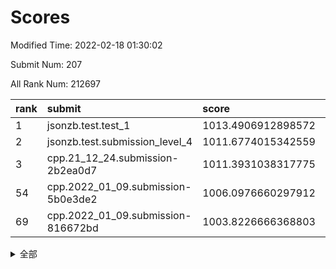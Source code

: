 # Scores

Modified Time: 2022-02-18 01:30:02

Submit Num: 207

All Rank Num: 212697

| rank |               submit               |       score        |       sigma        | pk_num |
| :--- | :--------------------------------- | :----------------- | :----------------- | :----- |
| 1    | jsonzb.test.test_1                 | 1013.4906912898572 | 0.8136141467628256 | 4108   |
| 2    | jsonzb.test.submission_level_4     | 1011.6774015342559 | 0.7864931115876889 | 4104   |
| 3    | cpp.21_12_24.submission-2b2ea0d7   | 1011.3931038317775 | 0.7779902584738811 | 4111   |
| 54   | cpp.2022_01_09.submission-5b0e3de2 | 1006.0976660297912 | 0.7219192971946291 | 4112   |
| 69   | cpp.2022_01_09.submission-816672bd | 1003.8226666368803 | 0.7076616723358755 | 4112   |


<details>
<summary>全部</summary>

| rank |                 submit                 |       score        |       sigma        | pk_num |
| :--- | :------------------------------------- | :----------------- | :----------------- | :----- |
| 1    | jsonzb.test.test_1                     | 1013.4906912898572 | 0.8136141467628256 | 4108   |
| 2    | jsonzb.test.submission_level_4         | 1011.6774015342559 | 0.7864931115876889 | 4104   |
| 3    | cpp.21_12_24.submission-2b2ea0d7       | 1011.3931038317775 | 0.7779902584738811 | 4111   |
| 4    | gobigger.level_3.submission_level_3_42 | 1011.3862615683145 | 0.7788181373943424 | 4110   |
| 5    | gobigger.level_3.submission_level_3_4  | 1011.3524945586787 | 0.7889306281919566 | 4113   |
| 6    | gobigger.level_3.submission_level_3_17 | 1011.273366088265  | 0.7788405330128667 | 4111   |
| 7    | gobigger.level_3.submission_level_3_15 | 1011.2041130576761 | 0.7620753851951556 | 4107   |
| 8    | gobigger.level_3.submission_level_3_11 | 1011.2005928855266 | 0.7728696923487364 | 4111   |
| 9    | gobigger.level_3.submission_level_3_13 | 1011.1336193597128 | 0.7775809364663873 | 4111   |
| 10   | gobigger.level_3.submission_level_3_14 | 1010.9873231038843 | 0.7740534840952972 | 4111   |
| 11   | gobigger.level_3.submission_level_3_20 | 1010.9645302586649 | 0.7544665328899506 | 4110   |
| 12   | gobigger.level_3.submission_level_3_27 | 1010.9251300880346 | 0.7480127488815482 | 4105   |
| 13   | gobigger.level_3.submission_level_3_23 | 1010.7212989606362 | 0.7565599273079245 | 4107   |
| 14   | gobigger.level_3.submission_level_3_39 | 1010.6871082863053 | 0.7596959987210069 | 4112   |
| 15   | gobigger.level_3.submission_level_3_33 | 1010.650340428076  | 0.7516169564476773 | 4111   |
| 16   | gobigger.level_3.submission_level_3_30 | 1010.6046968970588 | 0.7471248229251828 | 4109   |
| 17   | gobigger.level_3.submission_level_3_31 | 1010.5001491141096 | 0.7563486736822336 | 4110   |
| 18   | gobigger.level_3.submission_level_3_29 | 1010.274692152629  | 0.74216662697856   | 4105   |
| 19   | gobigger.level_3.submission_level_3_34 | 1010.2623033812584 | 0.7713205103495372 | 4109   |
| 20   | gobigger.level_3.submission_level_3_24 | 1010.2571838411516 | 0.7620061079046826 | 4112   |
| 21   | gobigger.level_3.submission_level_3_2  | 1010.2535672402028 | 0.7670624255407437 | 4110   |
| 22   | gobigger.level_3.submission_level_3_49 | 1010.2406146906158 | 0.742432789873967  | 4109   |
| 23   | gobigger.level_3.submission_level_3_40 | 1010.2327879003096 | 0.7384278276677199 | 4111   |
| 24   | gobigger.level_3.submission_level_3_10 | 1010.231017913113  | 0.7733162354312055 | 4112   |
| 25   | gobigger.level_3.submission_level_3_1  | 1010.2286512314613 | 0.7555527702119087 | 4110   |
| 26   | gobigger.level_3.submission_level_3_3  | 1010.1117039618482 | 0.7499262956122669 | 4116   |
| 27   | gobigger.level_3.submission_level_3_28 | 1010.0946514176403 | 0.7421587025506254 | 4113   |
| 28   | gobigger.level_3.submission_level_3_36 | 1010.0770768126006 | 0.7594680100556117 | 4109   |
| 29   | gobigger.level_3.submission_level_3_48 | 1009.9543537697557 | 0.7746760071985215 | 4108   |
| 30   | gobigger.level_3.submission_level_3_32 | 1009.8869482796314 | 0.7603057666755144 | 4104   |
| 31   | gobigger.level_3.submission_level_3_44 | 1009.8814578237361 | 0.7725827575969568 | 4105   |
| 32   | gobigger.level_3.submission_level_3_37 | 1009.8779778518436 | 0.7659058346440848 | 4116   |
| 33   | gobigger.level_3.submission_level_3_47 | 1009.8523365783917 | 0.7532976123023051 | 4112   |
| 34   | gobigger.level_3.submission_level_3_0  | 1009.8278523106937 | 0.7742399587144512 | 4111   |
| 35   | gobigger.level_3.submission_level_3_45 | 1009.8089307359938 | 0.7569474337859794 | 4110   |
| 36   | gobigger.level_3.submission_level_3_35 | 1009.7780427493743 | 0.7749345533925205 | 4115   |
| 37   | gobigger.level_3.submission_level_3_26 | 1009.6548478408149 | 0.7763773324230921 | 4114   |
| 38   | gobigger.level_3.submission_level_3_16 | 1009.5931230328459 | 0.7701913807013507 | 4108   |
| 39   | gobigger.level_3.submission_level_3_19 | 1009.5536849992521 | 0.7380692301465981 | 4111   |
| 40   | gobigger.level_3.submission_level_3_22 | 1009.5428860022681 | 0.7430938731907193 | 4111   |
| 41   | gobigger.level_3.submission_level_3_12 | 1009.5069194600611 | 0.7438733053549941 | 4110   |
| 42   | gobigger.level_3.submission_level_3_9  | 1009.5004942699009 | 0.7587963239512803 | 4117   |
| 43   | gobigger.level_3.submission_level_3_46 | 1009.4678264604587 | 0.7603236002076529 | 4104   |
| 44   | gobigger.level_3.submission_level_3_18 | 1009.383753547036  | 0.7594685742030136 | 4105   |
| 45   | gobigger.level_3.submission_level_3_38 | 1009.3721108226491 | 0.7479199311139377 | 4109   |
| 46   | gobigger.level_3.submission_level_3_8  | 1009.31604165733   | 0.7356283680537775 | 4110   |
| 47   | gobigger.level_3.submission_level_3_41 | 1009.173991168142  | 0.7548489018618083 | 4109   |
| 48   | gobigger.level_3.submission_level_3_6  | 1009.1510824315635 | 0.7423693543824142 | 4110   |
| 49   | gobigger.level_3.submission_level_3_25 | 1009.1166033728828 | 0.7411771121217942 | 4113   |
| 50   | gobigger.level_3.submission_level_3_7  | 1009.0961889078993 | 0.7395993864780314 | 4111   |
| 51   | gobigger.level_3.submission_level_3_5  | 1009.081890577277  | 0.7450693870640753 | 4111   |
| 52   | gobigger.level_3.submission_level_3_43 | 1008.6460639779527 | 0.7542840418034522 | 4111   |
| 53   | gobigger.level_3.submission_level_3_21 | 1008.5038447239104 | 0.7497003614573505 | 4110   |
| 54   | cpp.2022_01_09.submission-5b0e3de2     | 1006.0976660297912 | 0.7219192971946291 | 4112   |
| 55   | gobigger.level_1.submission_level_1_15 | 1005.610906613451  | 0.7297029660763729 | 4111   |
| 56   | gobigger.level_1.submission_level_1_16 | 1005.3389264686242 | 0.7249014887698688 | 4111   |
| 57   | gobigger.level_1.submission_level_1_18 | 1004.6730114383674 | 0.7122588348620421 | 4114   |
| 58   | gobigger.level_1.submission_level_1_27 | 1004.565783288411  | 0.72989696369288   | 4109   |
| 59   | gobigger.level_1.submission_level_1_49 | 1004.3592878913756 | 0.7158370352180686 | 4111   |
| 60   | gobigger.level_1.submission_level_1_31 | 1004.3193106815507 | 0.7155098517819489 | 4112   |
| 61   | gobigger.level_1.submission_level_1_35 | 1004.2911273269044 | 0.7147048284634516 | 4115   |
| 62   | gobigger.level_1.submission_level_1_19 | 1004.1295456592392 | 0.7140235480354913 | 4106   |
| 63   | gobigger.level_1.submission_level_1_28 | 1004.1016954850752 | 0.699785865282392  | 4108   |
| 64   | gobigger.level_1.submission_level_1_26 | 1004.0237157594347 | 0.7136471045953591 | 4111   |
| 65   | gobigger.level_1.submission_level_1_9  | 1003.9815367885743 | 0.7079366930954766 | 4110   |
| 66   | gobigger.level_1.submission_level_1_4  | 1003.9359451156333 | 0.7117502434582117 | 4108   |
| 67   | gobigger.level_1.submission_level_1_43 | 1003.8972446968087 | 0.7198609286983466 | 4114   |
| 68   | gobigger.level_1.submission_level_1_44 | 1003.8666040776208 | 0.7222373449355604 | 4112   |
| 69   | cpp.2022_01_09.submission-816672bd     | 1003.8226666368803 | 0.7076616723358755 | 4112   |
| 70   | gobigger.level_1.submission_level_1_42 | 1003.7937004112212 | 0.7227832635542133 | 4109   |
| 71   | gobigger.level_1.submission_level_1_21 | 1003.7759716903256 | 0.7237586232355374 | 4109   |
| 72   | gobigger.level_1.submission_level_1_6  | 1003.7386243100115 | 0.738553431545668  | 4111   |
| 73   | gobigger.level_1.submission_level_1_5  | 1003.7221473002071 | 0.707161321652394  | 4112   |
| 74   | gobigger.level_1.submission_level_1_29 | 1003.7071258230121 | 0.7250444160174465 | 4110   |
| 75   | gobigger.level_1.submission_level_1_30 | 1003.6717008155406 | 0.7232481612118169 | 4114   |
| 76   | gobigger.level_1.submission_level_1_8  | 1003.6497622782732 | 0.7237818721404079 | 4111   |
| 77   | gobigger.level_1.submission_level_1_12 | 1003.574342312695  | 0.7226508845268627 | 4112   |
| 78   | gobigger.level_1.submission_level_1_48 | 1003.536082722328  | 0.7109011276898773 | 4111   |
| 79   | gobigger.level_1.submission_level_1_10 | 1003.3612450815609 | 0.7182925036835162 | 4110   |
| 80   | gobigger.level_1.submission_level_1_20 | 1003.306587321831  | 0.7215593655178402 | 4108   |
| 81   | gobigger.level_1.submission_level_1_13 | 1003.2613875372101 | 0.7117915831577557 | 4111   |
| 82   | gobigger.level_1.submission_level_1_45 | 1003.2002299311421 | 0.7163453609645865 | 4115   |
| 83   | gobigger.level_1.submission_level_1_34 | 1003.1808093746652 | 0.7155153809086755 | 4108   |
| 84   | gobigger.level_1.submission_level_1_46 | 1003.1531573318322 | 0.7189839648406358 | 4104   |
| 85   | gobigger.level_1.submission_level_1_7  | 1003.1397715642619 | 0.7172267555950695 | 4105   |
| 86   | gobigger.level_1.submission_level_1_23 | 1003.1240923275125 | 0.7031050521376022 | 4109   |
| 87   | gobigger.level_1.submission_level_1_33 | 1003.0643290716233 | 0.7106825259130812 | 4109   |
| 88   | gobigger.level_1.submission_level_1_40 | 1003.0444248335816 | 0.7125765515647572 | 4112   |
| 89   | gobigger.level_1.submission_level_1_39 | 1002.9420754866422 | 0.7186417768353804 | 4111   |
| 90   | gobigger.level_1.submission_level_1_1  | 1002.8324046571673 | 0.7228066566071069 | 4106   |
| 91   | gobigger.level_1.submission_level_1_36 | 1002.7204134649575 | 0.7117265314583422 | 4107   |
| 92   | gobigger.level_1.submission_level_1_3  | 1002.6751529324973 | 0.7241022552321229 | 4113   |
| 93   | gobigger.level_1.submission_level_1_22 | 1002.5996170662585 | 0.7199769541780512 | 4102   |
| 94   | gobigger.level_1.submission_level_1_14 | 1002.5315959329733 | 0.716318646181954  | 4110   |
| 95   | gobigger.level_1.submission_level_1_24 | 1002.5254487069668 | 0.7091572707996646 | 4113   |
| 96   | gobigger.level_1.submission_level_1_32 | 1002.4452755515968 | 0.7214945309219386 | 4113   |
| 97   | gobigger.level_1.submission_level_1_38 | 1002.3072217499346 | 0.712975869910078  | 4113   |
| 98   | gobigger.level_1.submission_level_1_47 | 1002.217071581916  | 0.7144139697113188 | 4109   |
| 99   | gobigger.level_1.submission_level_1_25 | 1002.1381471097856 | 0.7083032032061969 | 4106   |
| 100  | gobigger.level_1.submission_level_1_2  | 1002.1015785476625 | 0.7257573744528784 | 4109   |
| 101  | gobigger.level_1.submission_level_1_41 | 1002.0738626509059 | 0.7216655425317194 | 4111   |
| 102  | gobigger.level_1.submission_level_1_17 | 1002.0109433013904 | 0.7056962339484143 | 4112   |
| 103  | gobigger.level_1.submission_level_1_0  | 1001.7625441655651 | 0.7282370683114535 | 4115   |
| 104  | gobigger.level_1.submission_level_1_37 | 1001.6737428151375 | 0.7153437076254514 | 4116   |
| 105  | gobigger.level_1.submission_level_1_11 | 1001.5222642958767 | 0.7128779007171329 | 4110   |
| 106  | gobigger.random.submission_random_9    | 997.2178940826783  | 0.7028799469927537 | 4106   |
| 107  | gobigger.random.submission_random_2    | 997.1434797549874  | 0.687823961108782  | 4112   |
| 108  | gobigger.random.submission_random_11   | 996.9177818521573  | 0.71263327954718   | 4114   |
| 109  | gobigger.random.submission_random_48   | 996.8714270331848  | 0.710211893641336  | 4107   |
| 110  | gobigger.random.submission_random_32   | 996.8586211400792  | 0.7130915300632527 | 4111   |
| 111  | gobigger.random.submission_random_1    | 996.8108098665876  | 0.7060286067688791 | 4103   |
| 112  | gobigger.random.submission_random_47   | 996.8068073502085  | 0.7103752136368519 | 4117   |
| 113  | gobigger.random.submission_random_28   | 996.6890219455852  | 0.7027601056897657 | 4109   |
| 114  | gobigger.random.submission_random_27   | 996.6560587620932  | 0.7057310254030564 | 4110   |
| 115  | gobigger.random.submission_random_43   | 996.5459056262555  | 0.7086843543101257 | 4110   |
| 116  | gobigger.random.submission_random_17   | 996.5149798369608  | 0.7012991601302687 | 4106   |
| 117  | gobigger.random.submission_random_3    | 996.4825611727964  | 0.7006911863051762 | 4111   |
| 118  | gobigger.random.submission_random_26   | 996.4328209778255  | 0.7039619856296782 | 4110   |
| 119  | gobigger.random.submission_random_7    | 996.3876174879065  | 0.7139379663933594 | 4110   |
| 120  | gobigger.random.submission_random_12   | 996.3032482172595  | 0.7182616522929357 | 4113   |
| 121  | gobigger.random.submission_random_37   | 996.298320660245   | 0.7075859646388263 | 4110   |
| 122  | gobigger.random.submission_random_25   | 996.2791456651552  | 0.7096564852043009 | 4113   |
| 123  | gobigger.random.submission_random_49   | 996.2302451781263  | 0.707450599492918  | 4110   |
| 124  | gobigger.random.submission_random_19   | 996.2238146318151  | 0.7168524251389738 | 4111   |
| 125  | gobigger.random.submission_random_34   | 996.2101165691233  | 0.7188991934421587 | 4112   |
| 126  | gobigger.random.submission_random_29   | 996.1977096580586  | 0.703372158682455  | 4104   |
| 127  | gobigger.random.submission_random_13   | 996.1768960588464  | 0.7113107501254019 | 4108   |
| 128  | gobigger.random.submission_random_31   | 996.0558917220712  | 0.7231779956498047 | 4115   |
| 129  | gobigger.random.submission_random_5    | 995.9897152158122  | 0.7256726408068658 | 4106   |
| 130  | gobigger.random.submission_random_23   | 995.9778096413987  | 0.7015424823523417 | 4112   |
| 131  | gobigger.random.submission_random_0    | 995.9448684637334  | 0.7018882329949042 | 4114   |
| 132  | gobigger.random.submission_random_16   | 995.8778789932674  | 0.7065964671343484 | 4114   |
| 133  | gobigger.random.submission_random_40   | 995.8711563819104  | 0.7209907772240884 | 4111   |
| 134  | gobigger.random.submission_random_20   | 995.8573825947293  | 0.7040847224980071 | 4108   |
| 135  | gobigger.random.submission_random_10   | 995.7780649519781  | 0.700540345682918  | 4111   |
| 136  | gobigger.random.submission_random_38   | 995.7646745444664  | 0.6999477897398969 | 4113   |
| 137  | gobigger.random.submission_random_45   | 995.7578438960877  | 0.7042234904235767 | 4114   |
| 138  | gobigger.random.submission_random_44   | 995.6937086915066  | 0.7076354296324999 | 4104   |
| 139  | gobigger.random.submission_random_46   | 995.6741440451156  | 0.7035920681694041 | 4110   |
| 140  | gobigger.random.submission_random_33   | 995.6171825291534  | 0.7212280707116066 | 4115   |
| 141  | gobigger.random.submission_random_22   | 995.6077115153516  | 0.6984968247847427 | 4113   |
| 142  | gobigger.random.submission_random_39   | 995.5830702209815  | 0.7056644526354107 | 4113   |
| 143  | gobigger.random.submission_random_15   | 995.5213551483608  | 0.7102455412750445 | 4110   |
| 144  | gobigger.random.submission_random_21   | 995.5153247925601  | 0.7151192368514948 | 4106   |
| 145  | gobigger.random.submission_random_6    | 995.3265495377924  | 0.709410724422595  | 4116   |
| 146  | gobigger.random.submission_random_4    | 995.3024199701979  | 0.7105382423528901 | 4115   |
| 147  | gobigger.random.submission_random_35   | 995.2530044090387  | 0.7161381357970895 | 4111   |
| 148  | gobigger.random.submission_random_18   | 995.2168677586349  | 0.7110097792615424 | 4108   |
| 149  | gobigger.random.submission_random_14   | 995.1841653664202  | 0.7260886493559431 | 4108   |
| 150  | gobigger.random.submission_random_41   | 995.1168449254486  | 0.7107087793899725 | 4111   |
| 151  | gobigger.random.submission_random_30   | 995.1166567199671  | 0.706836510143486  | 4118   |
| 152  | gobigger.random.submission_random_8    | 995.1093559895911  | 0.7164392400366956 | 4111   |
| 153  | gobigger.random.submission_random_42   | 995.0505568550399  | 0.7182219180033231 | 4108   |
| 154  | gobigger.level_2.submission_level_2_24 | 995.0396748651214  | 0.7272054626957158 | 4108   |
| 155  | gobigger.random.submission_random_24   | 994.8223978179693  | 0.7055963082124675 | 4110   |
| 156  | gobigger.level_2.submission_level_2_17 | 993.9939418918145  | 0.7413825403223783 | 4111   |
| 157  | gobigger.random.submission_random_36   | 993.905681652494   | 0.7276607256432537 | 4108   |
| 158  | gobigger.level_2.submission_level_2_18 | 993.6499664087095  | 0.7426604816612299 | 4113   |
| 159  | gobigger.level_2.submission_level_2_13 | 993.3004355604501  | 0.7476120739799826 | 4111   |
| 160  | gobigger.level_2.submission_level_2_30 | 993.2069589245783  | 0.7473328017639757 | 4113   |
| 161  | gobigger.level_2.submission_level_2_10 | 993.1374175577499  | 0.7276553242349317 | 4109   |
| 162  | gobigger.level_2.submission_level_2_47 | 993.1341338888104  | 0.7337016547935149 | 4111   |
| 163  | gobigger.level_2.submission_level_2_22 | 993.129191521003   | 0.734432917862935  | 4110   |
| 164  | gobigger.level_2.submission_level_2_33 | 993.0852404293378  | 0.738026639728848  | 4110   |
| 165  | gobigger.level_2.submission_level_2_40 | 993.0541496477852  | 0.7418362419421093 | 4111   |
| 166  | gobigger.level_2.submission_level_2_0  | 992.9270545823274  | 0.7233441409071826 | 4113   |
| 167  | gobigger.level_2.submission_level_2_49 | 992.8983962089026  | 0.7504836301889203 | 4109   |
| 168  | gobigger.level_2.submission_level_2_2  | 992.7650760333023  | 0.7492161018047355 | 4111   |
| 169  | gobigger.level_2.submission_level_2_43 | 992.7325082367377  | 0.7380809826257411 | 4107   |
| 170  | gobigger.level_2.submission_level_2_41 | 992.682064473969   | 0.7423219150341572 | 4109   |
| 171  | gobigger.level_2.submission_level_2_36 | 992.657921523273   | 0.7448585348752605 | 4109   |
| 172  | gobigger.level_2.submission_level_2_26 | 992.6309539219534  | 0.7445312416168414 | 4108   |
| 173  | gobigger.level_2.submission_level_2_15 | 992.62774956224    | 0.7308008373056806 | 4110   |
| 174  | gobigger.level_2.submission_level_2_6  | 992.477530700475   | 0.7423647403964129 | 4113   |
| 175  | gobigger.level_2.submission_level_2_27 | 992.4654858237709  | 0.7314392038223214 | 4107   |
| 176  | gobigger.level_2.submission_level_2_7  | 992.4170769903468  | 0.7477027519270432 | 4106   |
| 177  | gobigger.level_2.submission_level_2_11 | 992.3456551611647  | 0.7347756537059156 | 4109   |
| 178  | gobigger.level_2.submission_level_2_19 | 992.2892904065221  | 0.7500377689719385 | 4104   |
| 179  | gobigger.level_2.submission_level_2_38 | 992.265788841689   | 0.7383469359714048 | 4114   |
| 180  | gobigger.level_2.submission_level_2_4  | 992.1608932598105  | 0.7367478596935897 | 4113   |
| 181  | gobigger.level_2.submission_level_2_9  | 991.994870949663   | 0.7408240619364583 | 4109   |
| 182  | gobigger.level_2.submission_level_2_32 | 991.9510963520139  | 0.748896052030903  | 4104   |
| 183  | gobigger.level_2.submission_level_2_48 | 991.9419909717301  | 0.7584793608554743 | 4111   |
| 184  | gobigger.level_2.submission_level_2_45 | 991.9148981366961  | 0.7376456990009808 | 4110   |
| 185  | gobigger.level_2.submission_level_2_8  | 991.8941388083889  | 0.7380057685549092 | 4108   |
| 186  | gobigger.level_2.submission_level_2_5  | 991.7287121704422  | 0.7568220588650467 | 4110   |
| 187  | gobigger.level_2.submission_level_2_35 | 991.7177222035134  | 0.7554321901878526 | 4113   |
| 188  | gobigger.level_2.submission_level_2_23 | 991.6930307376451  | 0.7527971086919402 | 4113   |
| 189  | gobigger.level_2.submission_level_2_29 | 991.6529187292568  | 0.763701486302254  | 4114   |
| 190  | gobigger.level_2.submission_level_2_16 | 991.6322908950677  | 0.7772301710233911 | 4111   |
| 191  | gobigger.level_2.submission_level_2_21 | 991.4776855063471  | 0.7552510768710078 | 4110   |
| 192  | gobigger.level_2.submission_level_2_31 | 991.3481247828178  | 0.7616071409907572 | 4112   |
| 193  | gobigger.level_2.submission_level_2_12 | 991.1494769363873  | 0.7417460424650758 | 4104   |
| 194  | gobigger.level_2.submission_level_2_28 | 991.1264583138927  | 0.7391218574465079 | 4104   |
| 195  | gobigger.level_2.submission_level_2_42 | 991.0924824462262  | 0.7585608704282674 | 4111   |
| 196  | gobigger.level_2.submission_level_2_25 | 991.0040974893577  | 0.7609595019045337 | 4111   |
| 197  | gobigger.level_2.submission_level_2_14 | 990.9453419939995  | 0.7555312474777572 | 4106   |
| 198  | gobigger.level_2.submission_level_2_34 | 990.6420526636475  | 0.7567203080977573 | 4107   |
| 199  | gobigger.level_2.submission_level_2_1  | 990.5948035614696  | 0.752469662532769  | 4109   |
| 200  | gobigger.level_2.submission_level_2_39 | 990.5828261042984  | 0.7536303638245766 | 4110   |
| 201  | gobigger.level_2.submission_level_2_37 | 990.3279474444661  | 0.7511535211878134 | 4111   |
| 202  | gobigger.level_2.submission_level_2_20 | 989.8206647422294  | 0.7829078506320285 | 4107   |
| 203  | gobigger.level_2.submission_level_2_3  | 989.8027547422386  | 0.7776238804748044 | 4111   |
| 204  | gobigger.level_2.submission_level_2_44 | 989.4467483977564  | 0.7847441691456314 | 4106   |
| 205  | gobigger.level_2.submission_level_2_46 | 989.1013842464644  | 0.7731252260176039 | 4106   |
| 206  | gobigger.none.submission_none_1        | 979.2944764354957  | 1.2268485587122833 | 4104   |
| 207  | gobigger.none.submission_none_0        | 974.6802949968745  | 1.5991844366436057 | 4106   |

</details>